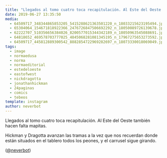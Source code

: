 ```yaml
---
title: "Llegados al tomo cuatro toca recapitulación. Al Este del Oeste también hacen falta mapitas"
date: 2019-06-27 13:35:50
media: 
  - 64509717_348344865853205_5415288621363501220_n_18033215623195494.jpg
  - 65304064_154671818922366_2476726847506692292_n_18050089726139678.jpg
  - 62222707_510356656384026_8200577015344342189_n_18050963545088691.jpg
  - 64818652_469578703777025_4845068281081345195_n_17967275653273592.jpg
  - 64509717_445812889300542_8882854722969282697_n_18073330018069049.jpg
tags: 
  - image
  - normaedusa
  - norma
  - normaeditorial
  - estedeloeste
  - eastofwest
  - nickdragotta
  - jonathanhickman
  - 24paginas
  - comics
  - tebeos
template: instagram
author: neverbot
---
```


Llegados al tomo cuatro toca recapitulación. Al Este del Oeste también hacen falta mapitas.


Hickman y Dragotta avanzan las tramas a la vez que nos recuerdan donde están situados en el tablero todos los peones, y el carrusel sigue girando.


([@neverbot](https://instagram.com/neverbot))



